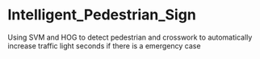 # Intelligent_Pedestrian_Sign
Using SVM and HOG to detect pedestrian and crosswork to automatically increase traffic light seconds if there is a emergency case
